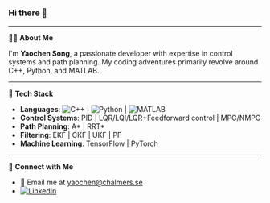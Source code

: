 ### Hi there 👋
---
🙋‍♂️ **About Me**

I'm **Yaochen Song**, a passionate developer with expertise in control systems and path planning. My coding adventures primarily revolve around C++, Python, and MATLAB.

---
🔧 **Tech Stack**

- **Languages**: ![C++](https://img.shields.io/badge/-C%2B%2B-00599C?style=flat-square&logo=c%2B%2B&logoColor=ffffff) | ![Python](https://img.shields.io/badge/-Python-3776AB?style=flat-square&logo=python&logoColor=ffffff) | ![MATLAB](https://img.shields.io/badge/-MATLAB-0076A8?style=flat-square&logo=mathworks&logoColor=ffffff)
- **Control Systems**: PID | LQR/LQI/LQR+Feedforward control | MPC/NMPC
- **Path Planning**: A* | RRT*
- **Filtering**: EKF | CKF | UKF | PF
- **Machine Learning**: TensorFlow | PyTorch
---
🔗 **Connect with Me**

- 📧 Email me at [yaochen@chalmers.se](mailto:yaochen@chalmers.se)
- [![LinkedIn](https://img.shields.io/badge/LinkedIn-blue?style=flat-square&logo=linkedin&labelColor=blue&color=blue)](https://www.linkedin.com/in/yaochen-song0217)


